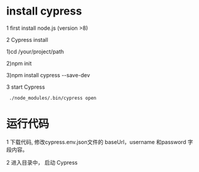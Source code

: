 # install cypress
1 first install node.js (version >8)

2 Cypress install

1)cd /your/project/path

2)npm init

3)npm install cypress --save-dev

3  start Cypress

` ./node_modules/.bin/cypress open`

# 运行代码
1 下载代码, 修改cypress.env.json文件的 baseUrl，username 和password 字段内容。

2 进入目录中， 启动 Cypress